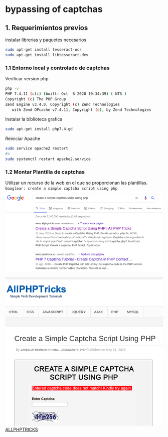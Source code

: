 # bypassing of captchas

## 1. Requerimientos previos

instalar librerias y paquetes necesarios
```bash
sudo apt-get install tesseract-ocr
sudo apt-get install libtesseract-dev
```

### 1.1 Entorno local y controlado de captchas
Verificar version php
```bash
php -v
PHP 7.4.11 (cli) (built: Oct  6 2020 10:34:39) ( NTS )
Copyright (c) The PHP Group
Zend Engine v3.4.0, Copyright (c) Zend Technologies
   with Zend OPcache v7.4.11, Copyright (c), by Zend Technologies
```
Instalar la biblioteca grafica
```bash
sudo apt-get install php7.4-gd
```
Reiniciar Apache
```bash
sudo service apache2 restart
#o
sudo systemctl restart apache2.service
```
### 1.2 Montar Plantilla de captchas
Utilizar un recurso de la web en el que se proporcionan las plantillas.   
`Googlear: create a simple captcha script using php`
![Goglear create](/img/1.png)

![Pagina create captcha](/img/2.png)
[ALLPHPTRICKS](https://www.allphptricks.com/create-a-simple-captcha-script-using-php/)
